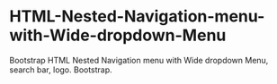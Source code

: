 # HTML-Nested-Navigation-menu-with-Wide-dropdown-Menu
Bootstrap HTML Nested Navigation menu with Wide dropdown Menu, search bar, logo. Bootstrap. 

